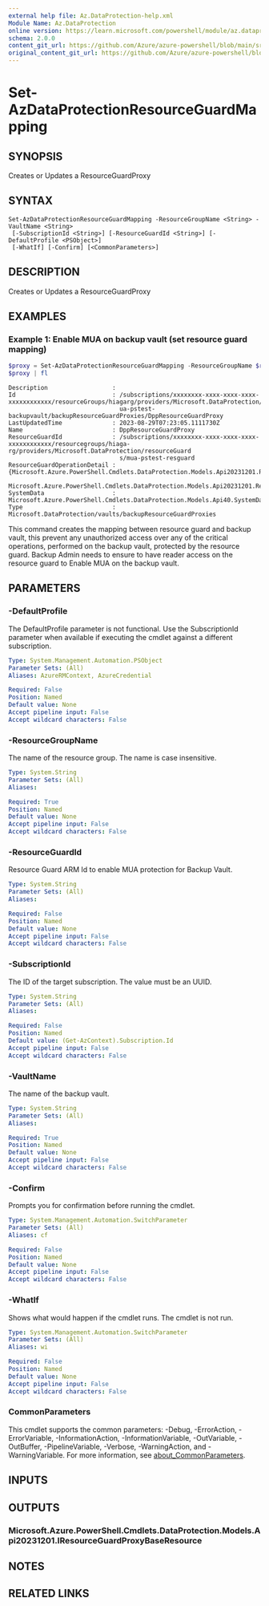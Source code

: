 ```yaml
---
external help file: Az.DataProtection-help.xml
Module Name: Az.DataProtection
online version: https://learn.microsoft.com/powershell/module/az.dataprotection/set-azdataprotectionresourceguardmapping
schema: 2.0.0
content_git_url: https://github.com/Azure/azure-powershell/blob/main/src/DataProtection/DataProtection/help/Set-AzDataProtectionResourceGuardMapping.md
original_content_git_url: https://github.com/Azure/azure-powershell/blob/main/src/DataProtection/DataProtection/help/Set-AzDataProtectionResourceGuardMapping.md
---
```


# Set-AzDataProtectionResourceGuardMapping

## SYNOPSIS
Creates or Updates a ResourceGuardProxy

## SYNTAX

```
Set-AzDataProtectionResourceGuardMapping -ResourceGroupName <String> -VaultName <String>
 [-SubscriptionId <String>] [-ResourceGuardId <String>] [-DefaultProfile <PSObject>]
 [-WhatIf] [-Confirm] [<CommonParameters>]
```

## DESCRIPTION
Creates or Updates a ResourceGuardProxy

## EXAMPLES

### Example 1: Enable MUA on backup vault (set resource guard mapping)
```powershell
$proxy = Set-AzDataProtectionResourceGuardMapping -ResourceGroupName $resourceGroupName -SubscriptionId $subscriptionId -VaultName $vaultName -ResourceGuardId $resourceGuardARMId
$proxy | fl
```

```output
Description                  : 
Id                           : /subscriptions/xxxxxxxx-xxxx-xxxx-xxxx-xxxxxxxxxxxx/resourceGroups/hiagarg/providers/Microsoft.DataProtection/backupVaults/m
                               ua-pstest-backupvault/backupResourceGuardProxies/DppResourceGuardProxy
LastUpdatedTime              : 2023-08-29T07:23:05.1111730Z
Name                         : DppResourceGuardProxy
ResourceGuardId              : /subscriptions/xxxxxxxx-xxxx-xxxx-xxxx-xxxxxxxxxxxx/resourcegroups/hiaga-rg/providers/Microsoft.DataProtection/resourceGuard
                               s/mua-pstest-resguard
ResourceGuardOperationDetail : {Microsoft.Azure.PowerShell.Cmdlets.DataProtection.Models.Api20231201.ResourceGuardOperationDetail,
                               Microsoft.Azure.PowerShell.Cmdlets.DataProtection.Models.Api20231201.ResourceGuardOperationDetail}
SystemData                   : Microsoft.Azure.PowerShell.Cmdlets.DataProtection.Models.Api40.SystemData
Type                         : Microsoft.DataProtection/vaults/backupResourceGuardProxies
```

This command creates the mapping between resource guard and backup vault, this prevent any unauthorized access over any of the critical operations, performed on the backup vault, protected by the resource guard.
Backup Admin needs to ensure to have reader access on the resource guard to Enable MUA on the backup vault.

## PARAMETERS

### -DefaultProfile
The DefaultProfile parameter is not functional.
Use the SubscriptionId parameter when available if executing the cmdlet against a different subscription.

```yaml
Type: System.Management.Automation.PSObject
Parameter Sets: (All)
Aliases: AzureRMContext, AzureCredential

Required: False
Position: Named
Default value: None
Accept pipeline input: False
Accept wildcard characters: False
```

### -ResourceGroupName
The name of the resource group.
The name is case insensitive.

```yaml
Type: System.String
Parameter Sets: (All)
Aliases:

Required: True
Position: Named
Default value: None
Accept pipeline input: False
Accept wildcard characters: False
```

### -ResourceGuardId
Resource Guard ARM Id to enable MUA protection for Backup Vault.

```yaml
Type: System.String
Parameter Sets: (All)
Aliases:

Required: False
Position: Named
Default value: None
Accept pipeline input: False
Accept wildcard characters: False
```

### -SubscriptionId
The ID of the target subscription.
The value must be an UUID.

```yaml
Type: System.String
Parameter Sets: (All)
Aliases:

Required: False
Position: Named
Default value: (Get-AzContext).Subscription.Id
Accept pipeline input: False
Accept wildcard characters: False
```

### -VaultName
The name of the backup vault.

```yaml
Type: System.String
Parameter Sets: (All)
Aliases:

Required: True
Position: Named
Default value: None
Accept pipeline input: False
Accept wildcard characters: False
```

### -Confirm
Prompts you for confirmation before running the cmdlet.

```yaml
Type: System.Management.Automation.SwitchParameter
Parameter Sets: (All)
Aliases: cf

Required: False
Position: Named
Default value: None
Accept pipeline input: False
Accept wildcard characters: False
```

### -WhatIf
Shows what would happen if the cmdlet runs.
The cmdlet is not run.

```yaml
Type: System.Management.Automation.SwitchParameter
Parameter Sets: (All)
Aliases: wi

Required: False
Position: Named
Default value: None
Accept pipeline input: False
Accept wildcard characters: False
```

### CommonParameters
This cmdlet supports the common parameters: -Debug, -ErrorAction, -ErrorVariable, -InformationAction, -InformationVariable, -OutVariable, -OutBuffer, -PipelineVariable, -Verbose, -WarningAction, and -WarningVariable. For more information, see [about_CommonParameters](http://go.microsoft.com/fwlink/?LinkID=113216).

## INPUTS

## OUTPUTS

### Microsoft.Azure.PowerShell.Cmdlets.DataProtection.Models.Api20231201.IResourceGuardProxyBaseResource

## NOTES

## RELATED LINKS
